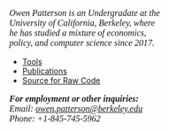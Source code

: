 <html lang="en">
<body id="home" class="index">
<head>
    <meta charset="utf-8">
    <meta name="description" content="Owen Patterson is an Undergradate at the <br>
				      University of California, Berkeley, where <br> 
				      he has studied a mixture of economics, <br> 
				      public policy, and computer science since 2017.">
		<p style = "font-family:georgia,garamond,serif;font-size:16px;font-style:italic;">
	   Owen Patterson is an Undergradate at the <br>
	   University of California, Berkeley, where <br> 
           he has studied a mixture of economics, <br> 
           policy, and computer science since 2017.</p>
  		<ul class="main">
    			<li><a href="downloadabletools">Tools</a></li>
    			<li><a href="publications">Publications</a></li>
    			<li><a href="https://github.com/opatters0/"> Source for Raw Code</a></li>
  		</ul>
	<div id="footer">
		<div id="contact">
			<p style = "font-family:georgia,garamond,serif;font-size:16px;font-style:italic;">
			<strong>For employment or other inquiries:</strong><br>
			Email: <a href="owen.patterson@berkeley.edu">owen.patterson@berkeley.edu</a><br>
			Phone: +1-845-745-5962</p>
		</div>
	</div>
